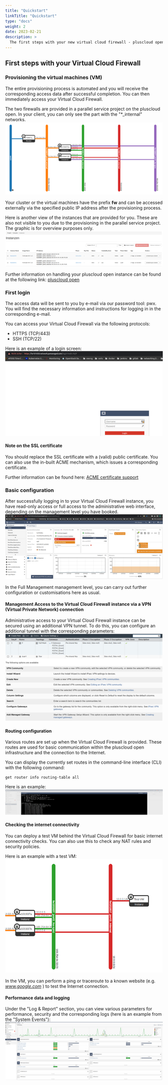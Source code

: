 ```yaml
---
title: "Quickstart"
linkTitle: "Quickstart"
type: "docs"
weight: 2
date: 2023-02-21
description: >
  The first steps with your new virtual cloud firewall - pluscloud open
---
```


## First steps with your Virtual Cloud Firewall

### Provisioning the virtual machines (VM)

The entire provisioning process is automated and you will receive the corresponding access data after successful completion. You can then immediately access your Virtual Cloud Firewall.

The two firewalls are provided in a parallel service project on the pluscloud open. In your client, you can only see the part with the "*_internal" networks.
![Overview service project](01_vcfw_pco_serviceproject.png)

Your cluster or the virtual machines have the prefix **fw** and can be accessed externally via the specified public IP address after the provisioning process.

Here is another view of the instances that are provided for you. These are also not visible to you due to the provisioning in the parallel service project. The graphic is for overview purposes only.
![Overview of provided instances](02_vcfw_pco_instance_overview.png)

Further information on handling your pluscloud open instance can be found at the following link:
[pluscloud open](https://docs.plusserver.com/de/compute/pluscloudopen/)

### First login

The access data will be sent to you by e-mail via our password tool: pwx. You will find the necessary information and instructions for logging in in the corresponding e-mail.

You can access your Virtual Cloud Firewall via the following protocols:

* HTTPS (TCP/443)
* SSH (TCP/22)

Here is an example of a login screen:
![Example login screen](03_vcfw_pco_login_screen.png)

#### Note on the SSL certificate

You should replace the SSL certificate with a (valid) public certificate. You can also use the in-built ACME mechanism, which issues a corresponding certificate.

Further information can be found here:
[ACME certificate support](https://docs.fortinet.com/document/fortigate/7.0.0/new-features/822087/acme-certificate-support)

### Basic configuration

After successfully logging in to your Virtual Cloud Firewall instance, you have read-only access or full access to the administrative web interface, depending on the management level you have booked.
![Dashboard](04_vcfw_pco_dashboard.png)

In the Full Management management level, you can carry out further configuration or customisations here as usual.

#### Management Access to the Virtual Cloud Firewall instance via a VPN (Virtual Private Network) connection

Administrative access to your Virtual Cloud Firewall instance can be secured using an additional VPN tunnel. To do this, you can configure an additional tunnel with the corresponding parameters:
![VPN configuration](05_vcfw_pco_vpn.png)

#### Routing configuration

Various routes are set up when the Virtual Cloud Firewall is provided. These routes are used for basic communication within the pluscloud open infrastructure and the connection to the Internet.

You can display the currently set routes in the command-line interface (CLI) with the following command:

```console
get router info routing-table all
```

Here is an example:
![Routing information](06_vcfw_pco_routing_information.png)

#### Checking the internet connectivity

You can deploy a test VM behind the Virtual Cloud Firewall for basic internet connectivity checks. You can also use this to check any NAT rules and security policies.

Here is an example with a test VM:
![Example with a test VM](07_vcfw_pco_example_test_vm.png)

In the VM, you can perform a ping or traceroute to a known website (e.g. *www.google.com* ) to test the Internet connection.

#### Performance data and logging

Under the "Log & Report" section, you can view various parameters for performance, security and the corresponding logs (here is an example from the "System Events"):
![Example System Events](08_vcfw_poc_example_system_events.png)
